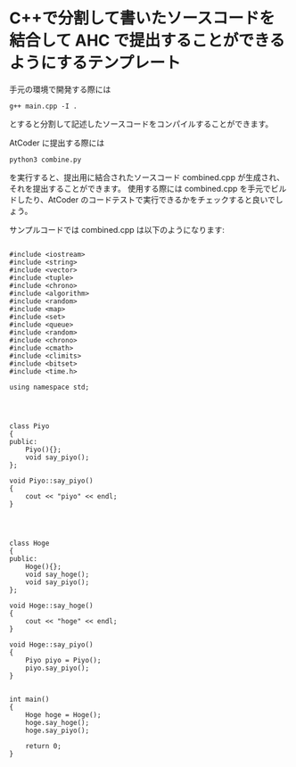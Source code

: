 # C++で分割して書いたソースコードを結合して AHC で提出することができるようにするテンプレート

手元の環境で開発する際には

```
g++ main.cpp -I .
```

とすると分割して記述したソースコードをコンパイルすることができます。

AtCoder に提出する際には

```
python3 combine.py
```

を実行すると、提出用に結合されたソースコード combined.cpp が生成され、それを提出することができます。
使用する際には combined.cpp を手元でビルドしたり、AtCoder のコードテストで実行できるかをチェックすると良いでしょう。

サンプルコードでは combined.cpp は以下のようになります:

```

#include <iostream>
#include <string>
#include <vector>
#include <tuple>
#include <chrono>
#include <algorithm>
#include <random>
#include <map>
#include <set>
#include <queue>
#include <random>
#include <chrono>
#include <cmath>
#include <climits>
#include <bitset>
#include <time.h>

using namespace std;




class Piyo
{
public:
    Piyo(){};
    void say_piyo();
};

void Piyo::say_piyo()
{
    cout << "piyo" << endl;
}




class Hoge
{
public:
    Hoge(){};
    void say_hoge();
    void say_piyo();
};

void Hoge::say_hoge()
{
    cout << "hoge" << endl;
}

void Hoge::say_piyo()
{
    Piyo piyo = Piyo();
    piyo.say_piyo();
}


int main()
{
    Hoge hoge = Hoge();
    hoge.say_hoge();
    hoge.say_piyo();

    return 0;
}
```
